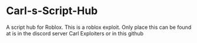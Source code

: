 # Carl-s-Script-Hub
A script hub for Roblox. This is a roblox exploit. Only place this can be found at is in the discord server Carl Exploiters or in this github
